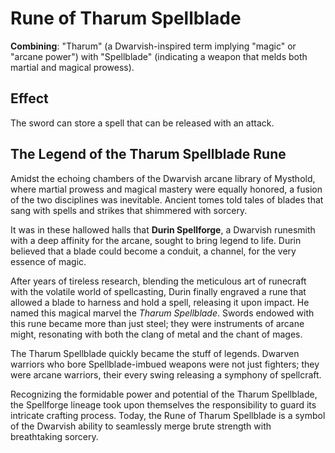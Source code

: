# Rune of Tharum Spellblade

**Combining**: "Tharum" (a Dwarvish-inspired term implying "magic" or "arcane power") with "Spellblade" (indicating a weapon that melds both martial and magical prowess).

## Effect

The sword can store a spell that can be released with an attack.

## The Legend of the Tharum Spellblade Rune

Amidst the echoing chambers of the Dwarvish arcane library of Mysthold, where martial prowess and magical mastery were equally honored, a fusion of the two disciplines was inevitable. Ancient tomes told tales of blades that sang with spells and strikes that shimmered with sorcery.

It was in these hallowed halls that **Durin Spellforge**, a Dwarvish runesmith with a deep affinity for the arcane, sought to bring legend to life. Durin believed that a blade could become a conduit, a channel, for the very essence of magic.

After years of tireless research, blending the meticulous art of runecraft with the volatile world of spellcasting, Durin finally engraved a rune that allowed a blade to harness and hold a spell, releasing it upon impact. He named this magical marvel the *Tharum Spellblade*. Swords endowed with this rune became more than just steel; they were instruments of arcane might, resonating with both the clang of metal and the chant of mages.

The Tharum Spellblade quickly became the stuff of legends. Dwarven warriors who bore Spellblade-imbued weapons were not just fighters; they were arcane warriors, their every swing releasing a symphony of spellcraft.

Recognizing the formidable power and potential of the Tharum Spellblade, the Spellforge lineage took upon themselves the responsibility to guard its intricate crafting process. Today, the Rune of Tharum Spellblade is a symbol of the Dwarvish ability to seamlessly merge brute strength with breathtaking sorcery.
